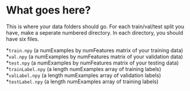 # What goes here?

This is where your data folders should go. For each train/val/test split you have, make a seperate numbered directory. In each directory, you should have six files.


*`train.npy` (a numExamples by numFeatures matrix of your training data)
*`val.npy` (a numExamples by numFeatures matrix of your validation data)
*`test.npy` (a numExamples by numFeatures matrix of your testing data)
*`trainLabel.npy` (a length numExamples array of training labels)
*`valLabel.npy` (a length numExamples array of validation labels)
*`testLabel.npy` (a length numExamples array of training labels)